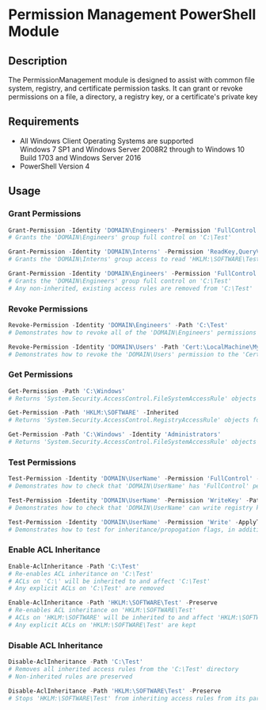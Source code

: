 # Permission Management PowerShell Module

## Description
The PermissionManagement module is designed to assist with common file system, registry, and certificate permission tasks.
It can grant or revoke permissions on a file, a directory, a registry key, or a certificate's private key


## Requirements
* All Windows Client Operating Systems are supported  
   Windows 7 SP1 and Windows Server 2008R2 through to Windows 10 Build 1703 and Windows Server 2016
* PowerShell Version 4


## Usage
### Grant Permissions
```powershell
Grant-Permission -Identity 'DOMAIN\Engineers' -Permission 'FullControl' -Path 'C:\Test'
# Grants the 'DOMAIN\Engineers' group full control on 'C:\Test'

Grant-Permission -Identity 'DOMAIN\Interns' -Permission 'ReadKey,QueryValues,EnumerateSubKeys' -Path 'HKLM:\SOFTWARE\Test'
# Grants the 'DOMAIN\Interns' group access to read 'HKLM:\SOFTWARE\Test'

Grant-Permission -Identity 'DOMAIN\Engineers' -Permission 'FullControl' -Path 'C:\Test' -Clear
# Grants the 'DOMAIN\Engineers' group full control on 'C:\Test'
# Any non-inherited, existing access rules are removed from 'C:\Test'
```

### Revoke Permissions
```powershell
Revoke-Permission -Identity 'DOMAIN\Engineers' -Path 'C:\Test'
# Demonstrates how to revoke all of the 'DOMAIN\Engineers' permissions on the 'C:\Test' directory

Revoke-Permission -Identity 'DOMAIN\Users' -Path 'Cert:\LocalMachine\My\1234567890ABCDEF1234567890ABCDEF12345678'
# Demonstrates how to revoke the 'DOMAIN\Users' permission to the 'Cert:\LocalMachine\My\1234567890ABCDEF1234567890ABCDEF12345678' certificate's private key/key container
```

### Get Permissions
```powershell
Get-Permission -Path 'C:\Windows'
# Returns 'System.Security.AccessControl.FileSystemAccessRule' objects for all the non-inherited rules on 'C:\Windows'

Get-Permission -Path 'HKLM:\SOFTWARE' -Inherited
# Returns 'System.Security.AccessControl.RegistryAccessRule' objects for all the inherited and non-inherited rules on 'HKLM:\SOFTWARE'

Get-Permission -Path 'C:\Windows' -Identity 'Administrators'
# Returns 'System.Security.AccessControl.FileSystemAccessRule' objects for all the 'Administrators' rules on 'C:\Windows'
```

### Test Permissions
```powershell
Test-Permission -Identity 'DOMAIN\UserName' -Permission 'FullControl' -Path 'C:\Test'
# Demonstrates how to check that 'DOMAIN\UserName' has 'FullControl' permission on the 'C:\Test' directory

Test-Permission -Identity 'DOMAIN\UserName' -Permission 'WriteKey' -Path 'HKLM:\SOFTWARE\Test'
# Demonstrates how to check that 'DOMAIN\UserName' can write registry keys to 'HKLM:\SOFTWARE\Test'

Test-Permission -Identity 'DOMAIN\UserName' -Permission 'Write' -ApplyTo 'Container' -Path 'C:\Test'
# Demonstrates how to test for inheritance/propogation flags, in addition to permissions
```

### Enable ACL Inheritance
```powershell
Enable-AclInheritance -Path 'C:\Test'
# Re-enables ACL inheritance on 'C:\Test'
# ACLs on 'C:\' will be inherited to and affect 'C:\Test'
# Any explicit ACLs on 'C:\Test' are removed

Enable-AclInheritance -Path 'HKLM:\SOFTWARE\Test' -Preserve
# Re-enables ACL inheritance on 'HKLM:\SOFTWARE\Test'
# ACLs on 'HKLM:\SOFTWARE' will be inherited to and affect 'HKLM:\SOFTWARE\Test'
# Any explicit ACLs on 'HKLM:\SOFTWARE\Test' are kept
```

### Disable ACL Inheritance
```powershell
Disable-AclInheritance -Path 'C:\Test'
# Removes all inherited access rules from the 'C:\Test' directory
# Non-inherited rules are preserved

Disable-AclInheritance -Path 'HKLM:\SOFTWARE\Test' -Preserve
# Stops 'HKLM:\SOFTWARE\Test' from inheriting access rules from its parent, but preserves the existing inheritied access rules
```